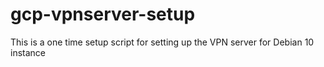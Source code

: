 # gcp-vpnserver-setup
This is a one time setup script for setting up the VPN server for Debian 10 instance
